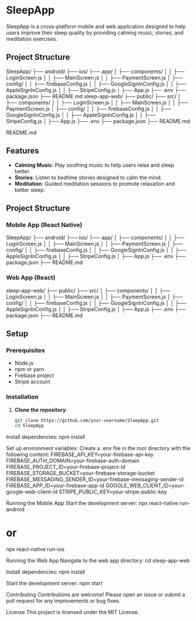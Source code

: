 
# SleepApp

SleepApp is a cross-platform mobile and web application designed to help users improve their sleep quality by providing calming music, stories, and meditation exercises. 
## Project Structure
SleepApp/
├── android/
├── ios/
├── app/
│   ├── components/
│   │   ├── LoginScreen.js
│   │   ├── MainScreen.js
│   │   ├── PaymentScreen.js
│   ├── config/
│   │   ├── firebaseConfig.js
│   │   ├── GoogleSignInConfig.js
│   │   ├── AppleSignInConfig.js
│   │   ├── StripeConfig.js
│   ├── App.js
├── .env
├── package.json
├── README.md
sleep-app-web/
├── public/
├── src/
│   ├── components/
│   │   ├── LoginScreen.js
│   │   ├── MainScreen.js
│   │   ├── PaymentScreen.js
│   ├── config/
│   │   ├── firebaseConfig.js
│   │   ├── GoogleSignInConfig.js
│   │   ├── AppleSignInConfig.js
│   │   ├── StripeConfig.js
│   ├── App.js
├── .env
├── package.json
├── README.md

README.md

## Features

- **Calming Music**: Play soothing music to help users relax and sleep better.
- **Stories**: Listen to bedtime stories designed to calm the mind.
- **Meditation**: Guided meditation sessions to promote relaxation and better sleep.

## Project Structure

### Mobile App (React Native)


SleepApp/ ├── android/ ├── ios/ ├── app/ │ ├── components/ │ │ ├── LoginScreen.js │ │ ├── MainScreen.js │ │ ├── PaymentScreen.js │ ├── config/ │ │ ├── firebaseConfig.js │ │ ├── GoogleSignInConfig.js │ │ ├── AppleSignInConfig.js │ │ ├── StripeConfig.js │ ├── App.js ├── .env ├── package.json ├── README.md


### Web App (React)


sleep-app-web/ ├── public/ ├── src/ │ ├── components/ │ │ ├── LoginScreen.js │ │ ├── MainScreen.js │ │ ├── PaymentScreen.js │ ├── config/ │ │ ├── firebaseConfig.js │ │ ├── GoogleSignInConfig.js │ │ ├── AppleSignInConfig.js │ │ ├── StripeConfig.js │ ├── App.js ├── .env ├── package.json ├── README.md


## Setup

### Prerequisites

- Node.js
- npm or yarn
- Firebase project
- Stripe account

### Installation

1. **Clone the repository**:
   ```bash
   git clone https://github.com/your-username/SleepApp.git
   cd SleepApp

Install dependencies:
npm install

Set up environment variables: Create a .env file in the root directory with the following content:
FIREBASE_API_KEY=your-firebase-api-key
FIREBASE_AUTH_DOMAIN=your-firebase-auth-domain
FIREBASE_PROJECT_ID=your-firebase-project-id
FIREBASE_STORAGE_BUCKET=your-firebase-storage-bucket
FIREBASE_MESSAGING_SENDER_ID=your-firebase-messaging-sender-id
FIREBASE_APP_ID=your-firebase-app-id
GOOGLE_WEB_CLIENT_ID=your-google-web-client-id
STRIPE_PUBLIC_KEY=your-stripe-public-key

Running the Mobile App
Start the development server:
npx react-native run-android
# or
npx react-native run-ios

Running the Web App
Navigate to the web app directory:
cd sleep-app-web

Install dependencies:
npm install

Start the development server:
npm start

Contributing
Contributions are welcome! Please open an issue or submit a pull request for any improvements or bug fixes.

License
This project is licensed under the MIT License.
